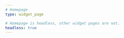 ```yaml
---
# Homepage
type: widget_page

# Homepage is headless, other widget pages are not.
headless: true
---
```


<script>
  alert('hi');
 </script
